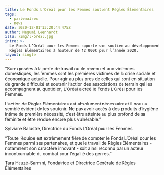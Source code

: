 ```yaml
---
title: Le Fonds L'Oréal pour les Femmes soutient Règles Élémentaires
tags:
  - partenaires
  - news
date: 2020-12-01T13:20:44.475Z
author: Megumi Leenhardt
illu: /img/l-oreal.jpg
intro: >-
  Le Fonds L’Oréal pour les Femmes apporte son soutien au développement de
  Règles Élémentaires à hauteur de 42 000€ pour l’année 2020.
layout: single
---
```

“Surexposées à la perte de travail ou de revenu et aux violences domestiques, les femmes sont les premières victimes de la crise sociale et économique actuelle. Pour agir au plus près de celles qui sont en situation de grande difficulté et soutenir l’action des associations de terrain qui les accompagnent au quotidien, L’Oréal a créé le Fonds L’Oréal pour les Femmes.

L’action de Règles Elémentaires est absolument nécessaire et il nous a semblé évident de les soutenir. Ne pas avoir accès à des produits d’hygiène intime de première nécessité, c’est être atteinte au plus profond de sa féminité et être rendue encore plus vulnérable.”

Sylviane Balustre, Directrice du Fonds L’Oréal pour les Femmes

“Toute l’équipe est extrêmement fière de compter le Fonds L’Oréal pour les Femmes parmi ses partenaires, et que le travail de Règles Élémentaires - notamment son caractère innovant - soit ainsi reconnu par un acteur incontournable du combat pour l’égalité des genres.”

Tara Heuzé-Sarmini, Fondatrice et Directrice Générale de Règles Élémentaires
